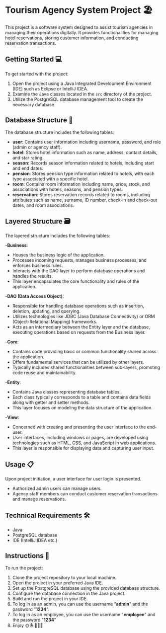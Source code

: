 # Tourism Agency System Project 🏖️

This project is a software system designed to assist tourism agencies in managing their operations digitally. It provides functionalities for managing hotel reservations, storing customer information, and conducting reservation transactions.

## Getting Started 💻

To get started with the project:

1. Open the project using a Java Integrated Development Environment (IDE) such as Eclipse or IntelliJ IDEA.
2. Examine the Java classes located in the `src` directory of the project.
3. Utilize the PostgreSQL database management tool to create the necessary database.

## Database Structure 📁

The database structure includes the following tables:

- **user**: Contains user information including username, password, and role (admin or agency staff).
- **hotel**: Stores hotel information such as name, address, contact details, and star rating.
- **season**: Records season information related to hotels, including start and end dates.
- **pension**: Stores pension type information related to hotels, with each type associated with a specific hotel.
- **room**: Contains room information including name, price, stock, and associations with hotels, seasons, and pension types.
- **reservation**: Stores reservation records related to rooms, including attributes such as name, surname, ID number, check-in and check-out dates, and room associations.

## Layered Structure 🗃️

The layered structure includes the following tables:

-**Business**:

* Houses the business logic of the application.
* Processes incoming requests, manages business processes, and enforces business rules.
* Interacts with the DAO layer to perform database operations and handles the results.
* This layer encapsulates the core functionality and rules of the application.

-**DAO (Data Access Object)**: 

* Responsible for handling database operations such as insertion, deletion, updating, and querying.
* Utilizes technologies like JDBC (Java Database Connectivity) or ORM (Object-Relational Mapping) frameworks.
* Acts as an intermediary between the Entity layer and the database, executing operations based on requests from the Business layer.

-**Core**:

* Contains code providing basic or common functionality shared across the application.
* Offers fundamental services that can be utilized by other layers.
* Typically includes shared functionalities between sub-layers, promoting code reuse and maintainability.

-**Entity**: 

* Contains Java classes representing database tables.
* Each class typically corresponds to a table and contains data fields along with getter and setter methods.
* This layer focuses on modeling the data structure of the application.

-**View**:

* Concerned with creating and presenting the user interface to the end-user.
* User interfaces, including windows or pages, are developed using technologies such as HTML, CSS, and JavaScript in web applications.
* This layer is responsible for displaying data and capturing user input.


## Usage 📋

Upon project initiation, a user interface for user login is presented.

- Authorized admin users can manage users.
- Agency staff members can conduct customer reservation transactions and manage reservations.

## Technical Requirements 🛠️

- Java
- PostgreSQL database
- IDE (IntelliJ IDEA etc.)

## Instructions 📝

To run the project:

1. Clone the project repository to your local machine.
2. Open the project in your preferred Java IDE.
3. Set up the PostgreSQL database using the provided database structure.
4. Configure the database connection in the Java project.
5. Build and run the project in your IDE.
6. To log in as an admin, you can use the username "**admin**" and the password "**1234**".
7.  To log in as an employee, you can use the username "**employee**" and the password "**1234**"
8. Enjoy 🌞🏝️🌸🌞🌅
 


